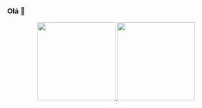 ### Olá 👋

<div align="center">
  <a href="https://github.com/GustavoPucienik">
  <img height="180em" src="https://github-readme-stats.vercel.app/api?username=GustavoPucienik"/>
  <img height="180em" src="https://github-readme-stats.vercel.app/api/top-langs/?username=GustavoPucienik"/>
</div>
